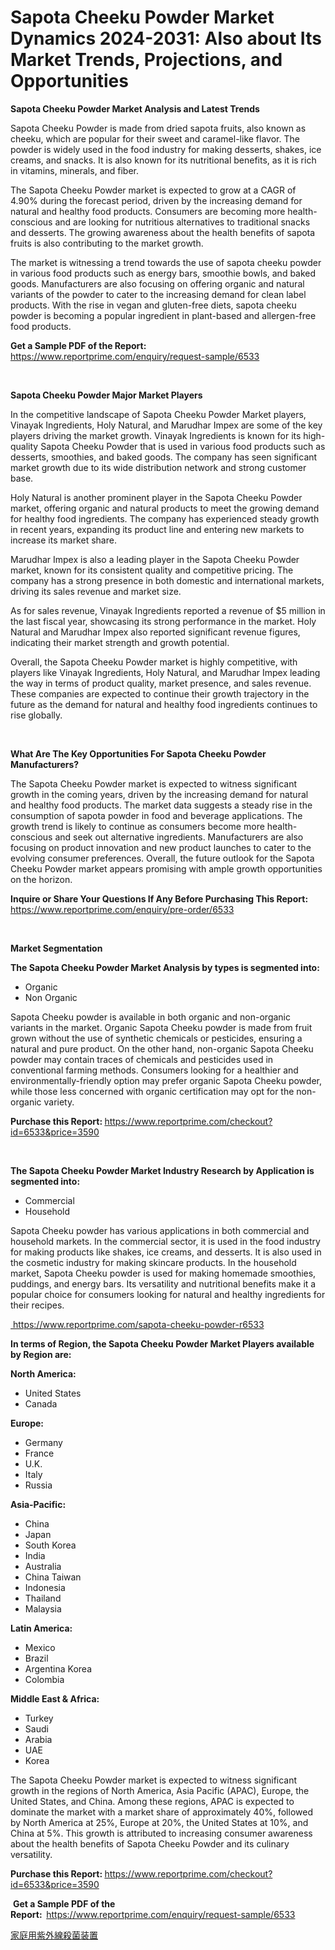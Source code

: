 <p><h1>Sapota Cheeku Powder Market Dynamics 2024-2031: Also about Its Market Trends, Projections, and Opportunities</h1></p><p><strong>Sapota Cheeku Powder Market Analysis and Latest Trends</strong></p>
<p><p>Sapota Cheeku Powder is made from dried sapota fruits, also known as cheeku, which are popular for their sweet and caramel-like flavor. The powder is widely used in the food industry for making desserts, shakes, ice creams, and snacks. It is also known for its nutritional benefits, as it is rich in vitamins, minerals, and fiber.</p><p>The Sapota Cheeku Powder market is expected to grow at a CAGR of 4.90% during the forecast period, driven by the increasing demand for natural and healthy food products. Consumers are becoming more health-conscious and are looking for nutritious alternatives to traditional snacks and desserts. The growing awareness about the health benefits of sapota fruits is also contributing to the market growth.</p><p>The market is witnessing a trend towards the use of sapota cheeku powder in various food products such as energy bars, smoothie bowls, and baked goods. Manufacturers are also focusing on offering organic and natural variants of the powder to cater to the increasing demand for clean label products. With the rise in vegan and gluten-free diets, sapota cheeku powder is becoming a popular ingredient in plant-based and allergen-free food products.</p></p>
<p><strong>Get a Sample PDF of the Report:&nbsp;</strong> <a href="https://www.reportprime.com/enquiry/request-sample/6533">https://www.reportprime.com/enquiry/request-sample/6533</a></p>
<p>&nbsp;</p>
<p><strong>Sapota Cheeku Powder Major Market Players</strong></p>
<p><p>In the competitive landscape of Sapota Cheeku Powder Market players, Vinayak Ingredients, Holy Natural, and Marudhar Impex are some of the key players driving the market growth. Vinayak Ingredients is known for its high-quality Sapota Cheeku Powder that is used in various food products such as desserts, smoothies, and baked goods. The company has seen significant market growth due to its wide distribution network and strong customer base. </p><p>Holy Natural is another prominent player in the Sapota Cheeku Powder market, offering organic and natural products to meet the growing demand for healthy food ingredients. The company has experienced steady growth in recent years, expanding its product line and entering new markets to increase its market share.</p><p>Marudhar Impex is also a leading player in the Sapota Cheeku Powder market, known for its consistent quality and competitive pricing. The company has a strong presence in both domestic and international markets, driving its sales revenue and market size.</p><p>As for sales revenue, Vinayak Ingredients reported a revenue of $5 million in the last fiscal year, showcasing its strong performance in the market. Holy Natural and Marudhar Impex also reported significant revenue figures, indicating their market strength and growth potential.</p><p>Overall, the Sapota Cheeku Powder market is highly competitive, with players like Vinayak Ingredients, Holy Natural, and Marudhar Impex leading the way in terms of product quality, market presence, and sales revenue. These companies are expected to continue their growth trajectory in the future as the demand for natural and healthy food ingredients continues to rise globally.</p></p>
<p>&nbsp;</p>
<p><strong>What Are The Key Opportunities For Sapota Cheeku Powder Manufacturers?</strong></p>
<p><p>The Sapota Cheeku Powder market is expected to witness significant growth in the coming years, driven by the increasing demand for natural and healthy food products. The market data suggests a steady rise in the consumption of sapota powder in food and beverage applications. The growth trend is likely to continue as consumers become more health-conscious and seek out alternative ingredients. Manufacturers are also focusing on product innovation and new product launches to cater to the evolving consumer preferences. Overall, the future outlook for the Sapota Cheeku Powder market appears promising with ample growth opportunities on the horizon.</p></p>
<p><strong>Inquire or Share Your Questions If Any Before Purchasing This Report:</strong> <a href="https://www.reportprime.com/enquiry/pre-order/6533">https://www.reportprime.com/enquiry/pre-order/6533</a></p>
<p>&nbsp;</p>
<p><strong>Market Segmentation</strong></p>
<p><strong>The Sapota Cheeku Powder Market Analysis by types is segmented into:</strong></p>
<p><ul><li>Organic</li><li>Non Organic</li></ul></p>
<p><p>Sapota Cheeku powder is available in both organic and non-organic variants in the market. Organic Sapota Cheeku powder is made from fruit grown without the use of synthetic chemicals or pesticides, ensuring a natural and pure product. On the other hand, non-organic Sapota Cheeku powder may contain traces of chemicals and pesticides used in conventional farming methods. Consumers looking for a healthier and environmentally-friendly option may prefer organic Sapota Cheeku powder, while those less concerned with organic certification may opt for the non-organic variety.</p></p>
<p><strong>Purchase this Report:&nbsp;</strong><a href="https://www.reportprime.com/checkout?id=6533&price=3590">https://www.reportprime.com/checkout?id=6533&price=3590</a></p>
<p>&nbsp;</p>
<p><strong>The Sapota Cheeku Powder Market Industry Research by Application is segmented into:</strong></p>
<p><ul><li>Commercial</li><li>Household</li></ul></p>
<p><p>Sapota Cheeku powder has various applications in both commercial and household markets. In the commercial sector, it is used in the food industry for making products like shakes, ice creams, and desserts. It is also used in the cosmetic industry for making skincare products. In the household market, Sapota Cheeku powder is used for making homemade smoothies, puddings, and energy bars. Its versatility and nutritional benefits make it a popular choice for consumers looking for natural and healthy ingredients for their recipes.</p></p>
<p><a href="https://www.reportprime.com/sapota-cheeku-powder-r6533">&nbsp;https://www.reportprime.com/sapota-cheeku-powder-r6533</a></p>
<p><strong>In terms of Region, the Sapota Cheeku Powder Market Players available by Region are:</strong></p>
<p>
    <p> <strong> North America: </strong>
        <ul>
            <li>United States</li>
            <li>Canada</li>
        </ul>
        </p> 
    <p> <strong> Europe: </strong>
        <ul>
            <li>Germany</li>
            <li>France</li>
            <li>U.K.</li>
            <li>Italy</li>
            <li>Russia</li>
        </ul>
        </p> 
    <p> <strong> Asia-Pacific: </strong>
        <ul>
            <li>China</li>
            <li>Japan</li>
            <li>South Korea</li>
            <li>India</li>
            <li>Australia</li>
            <li>China Taiwan</li>
            <li>Indonesia</li>
            <li>Thailand</li>
            <li>Malaysia</li>
        </ul>
        </p> 
    <p> <strong> Latin America: </strong>
        <ul>
            <li>Mexico</li>
            <li>Brazil</li>
            <li>Argentina Korea</li>
            <li>Colombia</li>
        </ul>
        </p> 
    <p> <strong> Middle East & Africa: </strong>
        <ul>
            <li>Turkey</li>
            <li>Saudi</li>
            <li>Arabia</li>
            <li>UAE</li>
            <li>Korea</li>
        </ul>
    </p>
    </p>
<p><p>The Sapota Cheeku Powder market is expected to witness significant growth in the regions of North America, Asia Pacific (APAC), Europe, the United States, and China. Among these regions, APAC is expected to dominate the market with a market share of approximately 40%, followed by North America at 25%, Europe at 20%, the United States at 10%, and China at 5%. This growth is attributed to increasing consumer awareness about the health benefits of Sapota Cheeku Powder and its culinary versatility.</p></p>
<p><strong>Purchase this Report: </strong><a href="https://www.reportprime.com/checkout?id=6533&price=3590">https://www.reportprime.com/checkout?id=6533&price=3590</a></p>
<p>&nbsp;<strong>Get a Sample PDF of the Report:&nbsp;&nbsp;</strong><a href="https://www.reportprime.com/enquiry/request-sample/6533">https://www.reportprime.com/enquiry/request-sample/6533</a></p>
<p><strong></strong></p>
<p><p><a href="https://github.com/SarahFahey88/Market-Research-Report-List-1/blob/main/615395319519.md">家庭用紫外線殺菌装置</a></p></p>